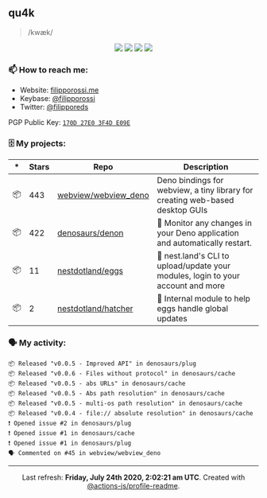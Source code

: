 ## qu4k

> /kwæk/

<p align="center">
  <img src="https://img.shields.io/badge/last%20major%20release-aug.%202000-important" />
  <img src="https://img.shields.io/badge/unminified%20size-6%20feet%206%20inches-informational" />
  <img src="https://img.shields.io/badge/vulnerabilities-high-critical" />
  <img src="https://img.shields.io/badge/code%20quality-A%20for%20effort-success" />
</p>

### 📫 How to reach me:

- Website: [filipporossi.me](https://filipporossi.me/)
- Keybase: [@filipporossi](https://keybase.io/filipporossi)
- Twitter: [@filipporeds](https://keybase.io/filipporeds)

PGP Public Key: [`170D 27E0 3F4D E09E`](https://keybase.io/filipporossi/pgp_keys.asc)

### 🗄 My projects:

|*|Stars|Repo|Description|
|---|---|---|---|
| 📦 | 443 | [webview/webview_deno](https://github.com/webview/webview_deno) | Deno bindings for webview, a tiny library for creating web-based desktop GUIs |
| 📦 | 422 | [denosaurs/denon](https://github.com/denosaurs/denon) | 👀 Monitor any changes in your Deno application and automatically restart. |
| 📦 | 11 | [nestdotland/eggs](https://github.com/nestdotland/eggs) | 🥚 nest.land's CLI to upload/update your modules, login to your account and more |
| 📦 | 2 | [nestdotland/hatcher](https://github.com/nestdotland/hatcher) | 🐣 Internal module to help eggs handle global updates |

### 🗣 My activity:

```
📦 Released "v0.0.5 - Improved API" in denosaurs/plug
📦 Released "v0.0.6 - Files without protocol" in denosaurs/cache
📦 Released "v0.0.5 - abs URLs" in denosaurs/cache
📦 Released "v0.0.5 - Abs path resolution" in denosaurs/cache
📦 Released "v0.0.5 - multi-os path resolution" in denosaurs/cache
📦 Released "v0.0.4 - file:// absolute resolution" in denosaurs/cache
❗️ Opened issue #2 in denosaurs/plug
❗️ Opened issue #1 in denosaurs/cache
❗️ Opened issue #1 in denosaurs/plug
🗣 Commented on #45 in webview/webview_deno
```

------------
<p align="center">Last refresh: <b>Friday, July 24th 2020, 2:02:21 am UTC</b>. Created with <a href=https://github.com/marketplace/actions/profile-readme>@actions-js/profile-readme</a>.</p>
